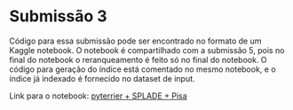 # Submissão 3

Código para essa submissão pode ser encontrado no formato de um Kaggle notebook. O notebook é compartilhado com a submissão 5, pois no final do notebook o reranqueamento é feito só no final do notebook. O código para geração do índice está comentado no mesmo notebook, e o índice já indexado é fornecido no dataset de input.

Link para o notebook: [pyterrier + SPLADE + Pisa](https://www.kaggle.com/code/vlcfaria/pyterrier-splade-pisa)